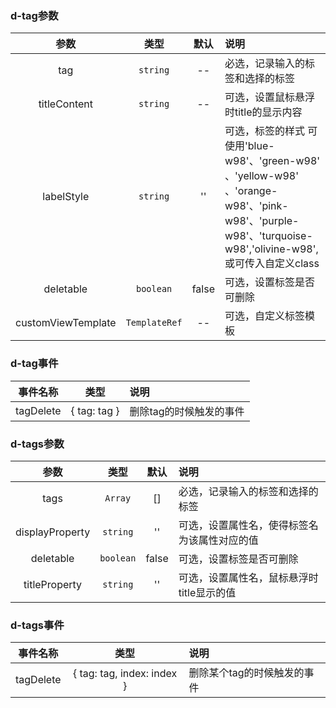 
### d-tag参数
| 参数        | 类型          | 默认        |   说明                 |
| :---------: | :----------: | :---------: | :------------------------------------------|
| tag       | `string`       |      --    | 必选，记录输入的标签和选择的标签 |
| titleContent       | `string`        | --         | 可选，设置鼠标悬浮时title的显示内容 |
| labelStyle    | `string`       | ''      | 可选，标签的样式 可使用'blue-w98'、'green-w98' 、'yellow-w98' 、'orange-w98'、'pink-w98'、'purple-w98'、'turquoise-w98','olivine-w98',或可传入自定义class |
| deletable    | `boolean`       | false      | 可选，设置标签是否可删除 |
| customViewTemplate    | `TemplateRef`       | --      | 可选，自定义标签模板 |

### d-tag事件
| 事件名称        | 类型      |   说明                 |
| :---------: | :----------: | :-------------------------|
| tagDelete    | { tag: tag }      | 删除tag的时候触发的事件 |

### d-tags参数
| 参数        | 类型          | 默认        |   说明                 |
| :---------: | :----------: | :---------: | :------------------------------------------|
| tags        | `Array`        | []          | 必选，记录输入的标签和选择的标签 |
| displayProperty    | `string`      | ''      | 可选，设置属性名，使得标签名为该属性对应的值 |
| deletable    | `boolean`       | false      | 可选，设置标签是否可删除 |
| titleProperty    | `string`       | ''      | 可选，设置属性名，鼠标悬浮时title显示的值 |

### d-tags事件
| 事件名称        | 类型      |   说明                 |
| :---------: | :----------: | :-------------------------|
| tagDelete    | { tag: tag, index: index }      | 删除某个tag的时候触发的事件 |
